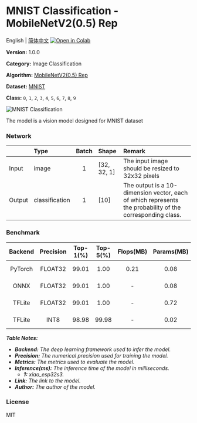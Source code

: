 # MNIST Classification - MobileNetV2(0.5) Rep

English | [简体中文](../zh_CN/MNIST_Classification_MobileNetV2(0.5)_Rep_32.md) [![Open in Colab](https://colab.research.google.com/assets/colab-badge.svg)](https://colab.research.google.com/github/seeed-studio/sscma-model-zoo/blob/refactor-auto-generate/notebooks/en/MNIST_Classification_MobileNetV2(0.5)_Rep_32.ipynb)

**Version:** 1.0.0

**Category:** Image Classification

**Algorithm:** [MobileNetV2(0.5) Rep](https://raw.githubusercontent.com/Seeed-Studio/SSCMA/main/configs/classification/mobnetv2_0.35_rep_1bx16_300e_cifar10.py)

**Dataset:** [MNIST](http://yann.lecun.com/exdb/mnist/)

**Class:** `0`, `1`, `2`, `3`, `4`, `5`, `6`, `7`, `8`, `9`

![MNIST Classification](https://files.seeedstudio.com/sscma/static/mnist_cls.png)

The model is a vision model designed for MNIST dataset

### Network 

|        | Type           |  Batch  | Shape       | Remark                                                                                                    |
|:-------|:---------------|:-------:|:------------|:----------------------------------------------------------------------------------------------------------|
| Input  | image          |    1    | [32, 32, 1] | The input image should be resized to 32x32 pixels                                                         |
| Output | classification |    1    | [10]        | The output is a 10-dimension vector, each of which represents the probability of the corresponding class. |
### Benchmark

|  Backend  |  Precision  |  Top-1(%)  |  Top-5(%)  |  Flops(MB)  |  Params(MB)  |  Inference(ms)   |                                                                                Download                                                                                |    Author    |
|:---------:|:-----------:|:----------:|:----------:|:-----------:|:------------:|:----------------:|:----------------------------------------------------------------------------------------------------------------------------------------------------------------------:|:------------:|
|  PyTorch  |   FLOAT32   |   99.01    |    1.00    |    0.21     |     0.08     |        -         |   [Link](https://files.seeedstudio.com/sscma/model_zoo/classification/models/mnist/mobilenetv2_0.35_mnist_float32_sha1_41b743d3bceb50b5b677c7688567a87612e8435a.pth)   | Seeed Studio |
|   ONNX    |   FLOAT32   |   99.01    |    1.00    |      -      |     0.08     |        -         |  [Link](https://files.seeedstudio.com/sscma/model_zoo/classification/models/mnist/mobilenetv2_0.35_mnist_float32_sha1_068ee0fe613d40158cecd34427bbf52b1bc2d738.onnx)   | Seeed Studio |
|  TFLite   |   FLOAT32   |   99.01    |    1.00    |      -      |     0.72     |        -         | [Link]( https://files.seeedstudio.com/sscma/model_zoo/classification/models/mnist/mobilenetv2_0.35_mnist_float32_sha1_b27cb353f199e0378783585790c2798186f6a000.tflite) | Seeed Studio |
|  TFLite   |    INT8     |   98.98    |   99.98    |      -      |     0.02     | 13<sup>(1)</sup> |   [Link](https://files.seeedstudio.com/sscma/model_zoo/classification/models/mnist/mobilenetv2_0.35_mnist_int8_sha1_ae68f9558b3808650005587411d04a87a441300c.tflite)   | Seeed Studio |

***Table Notes:***

- ***Backend:** The deep learning framework used to infer the model.*
- ***Precision:** The numerical precision used for training the model.*
- ***Metrics:** The metrics used to evaluate the model.*
- ***Inference(ms):** The inference time of the model in milliseconds.*
  - ***1:** xiao_esp32s3.*
- ***Link:** The link to the model.*
- ***Author:** The author of the model.*

### License

MIT

